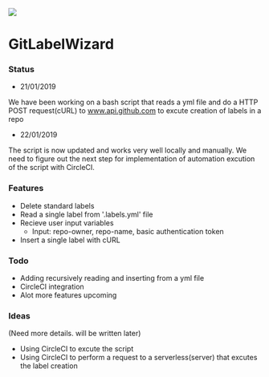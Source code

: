 ![](https://i.gyazo.com/0839e2c4186caee4f3ba67227bf2f5ea.png)

# GitLabelWizard

### Status
- 21/01/2019

We have been working on a bash script that reads a yml file and do a HTTP POST request(cURL) to www.api.github.com to excute creation of labels in a repo

- 22/01/2019

The script is now updated and works very well locally and manually. We need to figure out the next step for implementation of automation excution of the script with CircleCI.  

### Features
* Delete standard labels
* Read a single label from '.labels.yml' file
* Recieve user input variables
  * Input: repo-owner, repo-name, basic authentication token
* Insert a single label with cURL

### Todo
* Adding recursively reading and inserting from a yml file
* CircleCI integration
* Alot more features upcoming

### Ideas
(Need more details. will be written later)
- Using CircleCI to excute the script
- Using CircleCI to perform a request to a serverless(server) that excutes the label creation

